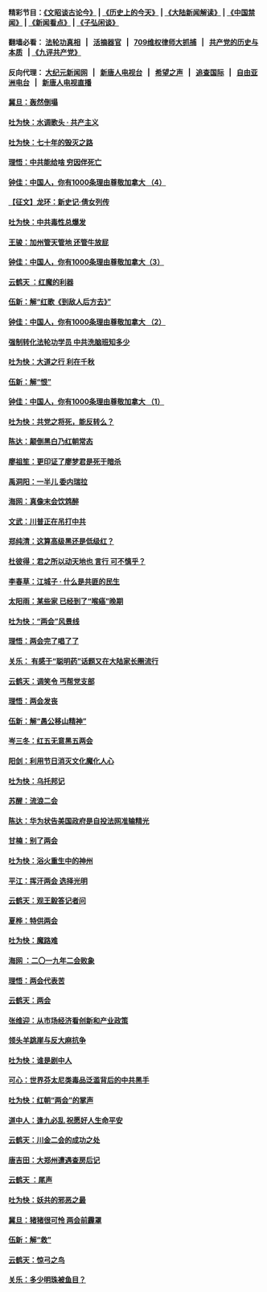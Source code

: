 #### 精彩节目：[《文昭谈古论今》](http://134.209.198.168/wenzhao) | [《历史上的今天》](http://134.209.198.168/today-in-history) | [《大陆新闻解读》](http://134.209.198.168/ntdtv-comedy) | [《中国禁闻》](http://134.209.198.168/ntdtv-news) | [《新闻看点》](http://134.209.198.168/news-insight) | [《子弘闲谈》](http://134.209.198.168/zihongxiantan/) 

  #### 翻墙必看： [法轮功真相](http://134.209.198.168:10000/videos/truth.html) &nbsp;&nbsp;|&nbsp;&nbsp; [活摘器官](http://134.209.198.168:10000/videos/res/Organs/) &nbsp;&nbsp;|&nbsp;&nbsp; [709维权律师大抓捕](http://134.209.198.168:10000/videos/709/) &nbsp;&nbsp;|&nbsp;&nbsp; [共产党的历史与本质](http://134.209.198.168:10000/videos/ccp.html) &nbsp;&nbsp;| [《九评共产党》](http://134.209.198.168:10000/videos/jiuping/) 

#### 反向代理： [大纪元新闻网](http://134.209.198.168:10080/) &nbsp;&nbsp;|&nbsp;&nbsp; [新唐人电视台](http://134.209.198.168:8000/) &nbsp;&nbsp;|&nbsp;&nbsp; [希望之声](http://134.209.198.168:8200/) &nbsp;&nbsp;|&nbsp;&nbsp; [追查国际](http://134.209.198.168:10010/) &nbsp;&nbsp;|&nbsp;&nbsp; [自由亚洲电台](http://134.209.198.168:9800/) &nbsp;&nbsp;|&nbsp;&nbsp; [新唐人电视直播](http://134.209.198.168/) 

#### [冀旦：轰然倒塌](../pages/nsc993/n11137393.md?t=03250636) 

#### [吐为快：水调歌头 · 共产主义](../pages/nsc993/n11136987.md?t=03250636) 

#### [吐为快：七十年的毁灭之路](../pages/nsc993/n11135306.md?t=03250636) 

#### [理悟：中共能给啥 穷因伴死亡](../pages/nsc993/n11135149.md?t=03250636) 

#### [钟佳：中国人，你有1000条理由尊敬加拿大 （4）](../pages/nsc993/n11125755.md?t=03250636) 

#### [【征文】龙环：新史记·倩女列传](../pages/nsc993/n11134174.md?t=03250636) 

#### [吐为快：中共毒性总爆发](../pages/nsc993/n11132992.md?t=03250636) 

#### [王骏：加州管天管地 还管牛放屁](../pages/nsc993/n11131565.md?t=03250636) 

#### [钟佳：中国人，你有1000条理由尊敬加拿大（3）](../pages/nsc993/n11125644.md?t=03250636) 

#### [云鹤天 ：红魔的利器](../pages/nsc993/n11130357.md?t=03250636) 

#### [伍新：解“红歌《到敌人后方去》”](../pages/nsc993/n11128387.md?t=03250636) 

#### [钟佳：中国人，你有1000条理由尊敬加拿大 （2）](../pages/nsc993/n11124323.md?t=03250636) 

#### [强制转化法轮功学员 中共洗脑班知多少](../pages/nsc993/n11125187.md?t=03250636) 

#### [吐为快：大道之行  利在千秋](../pages/nsc993/n11126038.md?t=03250636) 

#### [伍新：解“恨”](../pages/nsc993/n11125496.md?t=03250636) 

#### [钟佳：中国人，你有1000条理由尊敬加拿大 （1）](../pages/nsc993/n11121308.md?t=03250636) 

#### [吐为快：共党之将死，能反转么？](../pages/nsc993/n11123168.md?t=03250636) 

#### [陈达：颠倒黑白乃红朝常态](../pages/nsc993/n11122700.md?t=03250636) 

#### [廖祖笙：更印证了廖梦君是死于暗杀](../pages/nsc993/n11121206.md?t=03250636) 

#### [禹洞阳：一半儿 委内瑞拉](../pages/nsc993/n11121175.md?t=03250636) 

#### [海网：真像末会饮鸩醉](../pages/nsc993/n11121138.md?t=03250636) 

#### [文武：川普正在吊打中共](../pages/nsc993/n11121101.md?t=03250636) 

#### [郑纯清：这算高级黑还是低级红？](../pages/nsc993/n11121041.md?t=03250636) 

#### [杜彼得：君之所以动天地也 言行 可不慎乎？](../pages/nsc993/n11119347.md?t=03250636) 

#### [李春草：江城子 · 什么是共匪的民生](../pages/nsc993/n11118560.md?t=03250636) 

#### [太阳雨：某些家 已经到了“喉癌”晚期](../pages/nsc993/n11118269.md?t=03250636) 

#### [吐为快：“两会”风景线](../pages/nsc993/n11118240.md?t=03250636) 

#### [理悟：两会完了唱了了](../pages/nsc993/n11117013.md?t=03250636) 

#### [关乐： 有感于“聪明药”话题又在大陆家长圈流行](../pages/nsc993/n11116844.md?t=03250636) 

#### [云鹤天：调笑令 丐帮党支部](../pages/nsc993/n11113714.md?t=03250636) 

#### [理悟：两会发丧](../pages/nsc993/n11111495.md?t=03250636) 

#### [伍新：解“愚公移山精神”](../pages/nsc993/n11111449.md?t=03250636) 

#### [岑三冬：红五无意黑五两会](../pages/nsc993/n11110956.md?t=03250636) 

#### [阳剑：利用节日消灭文化魔化人心](../pages/nsc993/n11111324.md?t=03250636) 

#### [吐为快：乌托邦记](../pages/nsc993/n11109495.md?t=03250636) 

#### [苏醒：流浪二会](../pages/nsc993/n11109431.md?t=03250636) 

#### [陈达：华为状告美国政府是自投法网准输精光](../pages/nsc993/n11108250.md?t=03250636) 

#### [甘楠：别了两会](../pages/nsc993/n11105910.md?t=03250636) 

#### [吐为快：浴火重生中的神州](../pages/nsc993/n11104106.md?t=03250636) 

#### [平江：挥汗两会 选择光明](../pages/nsc993/n11102501.md?t=03250636) 

#### [云鹤天：观王毅答记者问](../pages/nsc993/n11102511.md?t=03250636) 

#### [夏桦：特供两会](../pages/nsc993/n11102494.md?t=03250636) 

#### [吐为快：魔路难](../pages/nsc993/n11100933.md?t=03250636) 

#### [海网 ：二〇一九年二会败象](../pages/nsc993/n11100934.md?t=03250636) 

#### [理悟：两会代表苦](../pages/nsc993/n11100078.md?t=03250636) 

#### [云鹤天：两会](../pages/nsc993/n11098355.md?t=03250636) 

#### [张维迎：从市场经济看创新和产业政策](../pages/nsc993/n11098282.md?t=03250636) 

#### [领头羊跳崖与反大麻抗争](../pages/nsc993/n11097463.md?t=03250636) 

#### [吐为快：谁是剧中人](../pages/nsc993/n11097236.md?t=03250636) 

#### [可心：世界芬太尼类毒品泛滥背后的中共黑手](../pages/nsc993/n11096116.md?t=03250636) 

#### [吐为快：红朝“两会”的掌声](../pages/nsc993/n11094460.md?t=03250636) 

#### [道中人：逢九必乱 祝愿好人生命平安](../pages/nsc993/n11094393.md?t=03250636) 

#### [云鹤天：川金二会的成功之处](../pages/nsc993/n11093946.md?t=03250636) 

#### [唐吉田：大郑州遭遇查房后记](../pages/nsc993/n11093807.md?t=03250636) 

#### [云鹤天 ：尾声](../pages/nsc993/n11089747.md?t=03250636) 

#### [吐为快：妖共的邪恶之最](../pages/nsc993/n11089010.md?t=03250636) 

#### [冀旦：猪猪很可怜 两会前霾罩](../pages/nsc993/n11087382.md?t=03250636) 

#### [伍新：解“救”](../pages/nsc993/n11087327.md?t=03250636) 

#### [云鹤天：惊弓之鸟](../pages/nsc993/n11087160.md?t=03250636) 

#### [关乐：多少明珠被鱼目？](../pages/nsc993/n11087053.md?t=03250636) 

